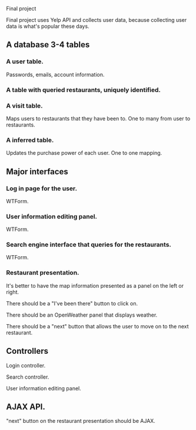 Final project

Final project uses Yelp API and collects user data, because collecting user data is what's popular these days.

## A database 3-4 tables
### A user table.
Passwords, emails, account information.

### A table with queried restaurants, uniquely identified.

### A visit table.
Maps users to restaurants that they have been to. One to many from user to restaurants.

### A inferred table.
Updates the purchase power of each user. One to one mapping.

## Major interfaces
### Log in page for the user.
WTForm.

### User information editing panel.
WTForm.

### Search engine interface that queries for the restaurants.
WTForm.

### Restaurant presentation.
It's better to have the map information presented as a panel on the left or right.

There should be a "I've been there" button to click on.

There should be an OpenWeather panel that displays weather.

There should be a "next" button that allows the user to move on to the next restaurant.

## Controllers
Login controller.

Search controller.

User information editing panel.

## AJAX API.
"next" button on the restaurant presentation should be AJAX.
